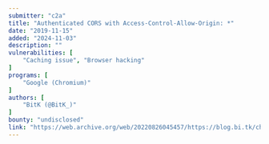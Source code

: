 ```yaml
---
submitter: "c2a"
title: "Authenticated CORS with Access-Control-Allow-Origin: *"
date: "2019-11-15"
added: "2024-11-03"
description: ""
vulnerabilities: [
    "Caching issue", "Browser hacking"
]
programs: [
    "Google (Chromium)"
]
authors: [
    "BitK (@BitK_)"
]
bounty: "undisclosed"
link: "https://web.archive.org/web/20220826045457/https://blog.bi.tk/chrome-cors/"
---
```





